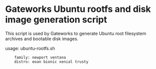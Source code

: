Gateworks Ubuntu rootfs and disk image generation script
========================================================

This script is used by Gateworks to generate Ubuntu root filesystem
archives and bootable disk images.

usage: ubuntu-rootfs.sh <family> <distro>

        family: newport ventana
        distro: eoan bionic xenial trusty

